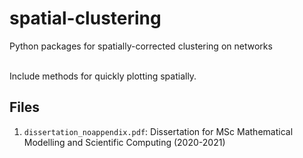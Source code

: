 # spatial-clustering
Python packages for spatially-corrected clustering on networks <br> <br>

Include methods for quickly plotting spatially.

## Files
1. `dissertation_noappendix.pdf`: Dissertation for MSc Mathematical Modelling and Scientific Computing (2020-2021)
